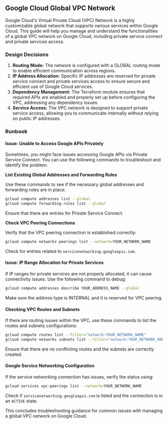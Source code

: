 ## Google Cloud Global VPC Network

Google Cloud's Virtual Private Cloud (VPC) Network is a highly customizable global network that supports various services within Google Cloud. This guide will help you manage and understand the functionalities of a global VPC network on Google Cloud, including private service connect and private services access.

### Design Decisions

1. **Routing Mode:** The network is configured with a GLOBAL routing mode to enable efficient communication across regions.
2. **IP Address Allocation:** Specific IP addresses are reserved for private service connect and private services access to ensure secure and efficient use of Google Cloud services.
3. **Dependency Management:** The Terraform module ensures that required APIs are enabled and properly set up before configuring the VPC, addressing any dependency issues.
4. **Service Access:** The VPC network is designed to support private service access, allowing you to communicate internally without relying on public IP addresses.

### Runbook

#### Issue: Unable to Access Google APIs Privately

Sometimes, you might face issues accessing Google APIs via Private Service Connect. You can use the following commands to troubleshoot and identify the problem.

**List Existing Global Addresses and Forwarding Rules**

Use these commands to see if the necessary global addresses and forwarding rules are in place:

```sh
gcloud compute addresses list --global
gcloud compute forwarding-rules list --global
```

Ensure that there are entries for Private Service Connect.

**Check VPC Peering Connections**

Verify that the VPC peering connection is established correctly:

```sh
gcloud compute networks peerings list --network=YOUR_NETWORK_NAME
```

Check for entries related to `servicenetworking.googleapis.com`.

#### Issue: IP Range Allocation for Private Services

If IP ranges for private services are not properly allocated, it can cause connectivity issues. Use the following command to debug:

```sh
gcloud compute addresses describe YOUR_ADDRESS_NAME --global
```

Make sure the address type is INTERNAL and it is reserved for VPC peering.

#### Checking VPC Routes and Subnets

If there are routing issues within the VPC, use these commands to list the routes and subnets configurations:

```sh
gcloud compute routes list --filter="network:YOUR_NETWORK_NAME"
gcloud compute networks subnets list --filter="network:YOUR_NETWORK_NAME"
```

Ensure that there are no conflicting routes and the subnets are correctly created.

#### Google Service Networking Configuration

If the service networking connection has issues, verify the status using:

```sh
gcloud services vpc-peerings list --network=YOUR_NETWORK_NAME
```

Check if `servicenetworking.googleapis.com` is listed and the connection is in an `ACTIVE` state.

This concludes troubleshooting guidance for common issues with managing a global VPC network on Google Cloud.


